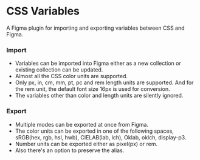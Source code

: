 # CSS Variables

A Figma plugin for importing and exporting variables between CSS and Figma.

### Import
- Variables can be imported into Figma either as a new collection or existing collection can be updated.
- Almost all the CSS color units are supported.
- Only px, in, cm, mm, pt, pc and rem length units are supported. And for the rem unit, the default font size 16px is used for conversion.
- The variables other than color and length units are silently ignored.


### Export
- Multiple modes can be exported at once from Figma.
- The color units can be exported in one of the following spaces, sRGB(hex, rgb, hsl, hwb), CIELAB(lab, lch), Oklab, oklch, display-p3. 
- Number units can be exported either as pixel(px) or rem.
- Also there's an option to preserve the alias.